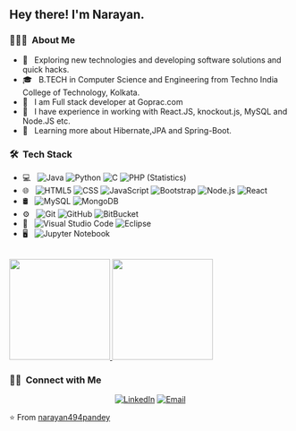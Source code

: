 

<h2> Hey there! I'm Narayan.</h2>

<h3> 👨🏻‍💻 &nbsp;About Me </h3>

- 🤔 &nbsp; Exploring new technologies and developing software solutions and quick hacks.
- 🎓 &nbsp; B.TECH in Computer Science and Engineering from Techno India College of Technology, Kolkata.
- 💼 &nbsp; I am Full stack developer at Goprac.com
- 💼 &nbsp; I have experience in working with React.JS, knockout.js, MySQL and Node.JS etc.
- 🌱 &nbsp; Learning more about Hibernate,JPA and Spring-Boot.


<h3> 🛠 &nbsp;Tech Stack</h3>

- 💻 &nbsp;
  ![Java](https://img.shields.io/badge/-Java-333333?style=flat&logo=Java&logoColor=007396)
  ![Python](https://img.shields.io/badge/-Python-333333?style=flat&logo=python)
  ![C](https://img.shields.io/badge/-C-333333?style=flat&logo=C%2B%2B&logoColor=00599C)
  ![PHP (Statistics)](https://img.shields.io/badge/-PHP-333333?style=flat&logo=PHP&logoColor=276DC3)
- 🌐 &nbsp;
  ![HTML5](https://img.shields.io/badge/-HTML5-333333?style=flat&logo=HTML5)
  ![CSS](https://img.shields.io/badge/-CSS-333333?style=flat&logo=CSS3&logoColor=1572B6)
  ![JavaScript](https://img.shields.io/badge/-JavaScript-333333?style=flat&logo=javascript)
  ![Bootstrap](https://img.shields.io/badge/-Bootstrap-333333?style=flat&logo=bootstrap&logoColor=563D7C)
  ![Node.js](https://img.shields.io/badge/-Node.js-333333?style=flat&logo=node.js)
  ![React](https://img.shields.io/badge/-React-333333?style=flat&logo=react)
- 🛢 &nbsp;
  ![MySQL](https://img.shields.io/badge/-MySQL-333333?style=flat&logo=mysql)
  ![MongoDB](https://img.shields.io/badge/-MongoDB-333333?style=flat&logo=mongodb)
- ⚙️ &nbsp;
  ![Git](https://img.shields.io/badge/-Git-333333?style=flat&logo=git)
  ![GitHub](https://img.shields.io/badge/-GitHub-333333?style=flat&logo=github)
  ![BitBucket](https://img.shields.io/badge/-BitBucket-333333?style=flat&logo=bitbucket)
- 🔧 &nbsp;
  ![Visual Studio Code](https://img.shields.io/badge/-Visual%20Studio%20Code-333333?style=flat&logo=visual-studio-code&logoColor=007ACC)
  ![Eclipse](https://img.shields.io/badge/-Eclipse-333333?style=flat&logo=eclipse-ide&logoColor=2C2255)
- 🖥 &nbsp;
  ![Jupyter Notebook](https://img.shields.io/badge/-Jupyter%20Notebook-333333?style=flat&logo=Jupyter-Notebook&logoColor=007ACC)
<br/>

<a href="https://github.com/narayan494pandey">
  <img height="180em" src="https://github-readme-stats.vercel.app/api?username=narayan494pandey&theme=buefy&show_icons=true" />
  <img height="180em" src="https://github-readme-stats.vercel.app/api/top-langs/?username=narayan494pandey&theme=buefy&layout=compact" />
</a>

<br/>

<h3> 🤝🏻 &nbsp;Connect with Me </h3>

<p align="center">
<a href="https://www.linkedin.com/in/narayan-pandey-534771168/"><img alt="LinkedIn" src="https://img.shields.io/badge/LinkedIn-Narayan%20Pandey-blue?style=flat-square&logo=linkedin"></a>
<a href="mailto:npandey722@gmail.com"><img alt="Email" src="https://img.shields.io/badge/Email-npandey722@gmail.com-blue?style=flat-square&logo=gmail"></a>
</p>

⭐️ From [narayan494pandey](https://github.com/narayan494pandey)
